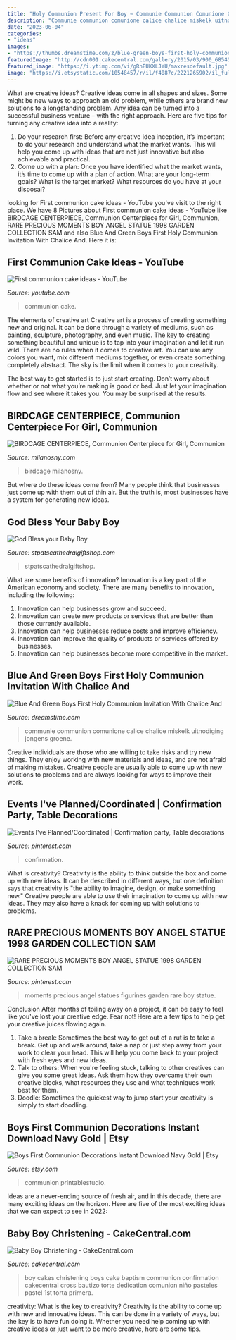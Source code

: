 ```yaml
---
title: "Holy Communion Present For Boy ~ Communie Communion Comunione Calice Chalice Miskelk Uitnodiging Jongens Groene"
description: "Communie communion comunione calice chalice miskelk uitnodiging jongens groene"
date: "2023-06-04"
categories:
- "ideas"
images:
- "https://thumbs.dreamstime.com/z/blue-green-boys-first-holy-communion-invitation-chalice-flowers-features-vector-file-can-be-customized-to-51334399.jpg"
featuredImage: "http://cdn001.cakecentral.com/gallery/2015/03/900_685458S32l_baby-boy-christening.jpg"
featured_image: "https://i.ytimg.com/vi/gRnEUKXLJYU/maxresdefault.jpg"
image: "https://i.etsystatic.com/10548457/r/il/f4087c/2221265902/il_fullxfull.2221265902_33jw.jpg"
---
```



What are creative ideas?
Creative ideas come in all shapes and sizes. Some might be new ways to approach an old problem, while others are brand new solutions to a longstanding problem. Any idea can be turned into a successful business venture – with the right approach. Here are five tips for turning any creative idea into a reality: 
1. Do your research first: Before any creative idea inception, it’s important to do your research and understand what the market wants. This will help you come up with ideas that are not just innovative but also achievable and practical. 
2. Come up with a plan: Once you have identified what the market wants, it’s time to come up with a plan of action. What are your long-term goals? What is the target market? What resources do you have at your disposal?

	

		
looking for First communion cake ideas - YouTube you've visit to the right place. We have 8 Pictures about First communion cake ideas - YouTube like BIRDCAGE CENTERPIECE, Communion Centerpiece for Girl, Communion, RARE PRECIOUS MOMENTS BOY ANGEL STATUE 1998 GARDEN COLLECTION SAM and also Blue And Green Boys First Holy Communion Invitation With Chalice And. Here it is:
		
    
## First Communion Cake Ideas - YouTube

<img loading=lazy src="https://i.ytimg.com/vi/gRnEUKXLJYU/maxresdefault.jpg" onerror="this.onerror=null;this.src='https://tse4.mm.bing.net/th?id=OIP._F6RmtGmjgtDlrBKmKQfSAHaEK&amp;pid=15.1';" alt="First communion cake ideas - YouTube">

_Source: youtube.com_

>communion cake. 

	

The elements of creative art
Creative art is a process of creating something new and original. It can be done through a variety of mediums, such as painting, sculpture, photography, and even music. The key to creating something beautiful and unique is to tap into your imagination and let it run wild.
There are no rules when it comes to creative art. You can use any colors you want, mix different mediums together, or even create something completely abstract. The sky is the limit when it comes to your creativity.

The best way to get started is to just start creating. Don’t worry about whether or not what you’re making is good or bad. Just let your imagination flow and see where it takes you. You may be surprised at the results.

    
## BIRDCAGE CENTERPIECE, Communion Centerpiece For Girl, Communion

<img loading=lazy src="https://i.etsystatic.com/10548457/r/il/f4087c/2221265902/il_fullxfull.2221265902_33jw.jpg" onerror="this.onerror=null;this.src='https://tse4.mm.bing.net/th?id=OIP.-Kp5e0d7eomkmSnvUFq-gwHaJ4&amp;pid=15.1';" alt="BIRDCAGE CENTERPIECE, Communion Centerpiece for Girl, Communion">

_Source: milanosny.com_

>birdcage milanosny. 

	

But where do these ideas come from? Many people think that businesses just come up with them out of thin air. But the truth is, most businesses have a system for generating new ideas.

    
## God Bless Your Baby Boy

<img loading=lazy src="https://stpatscathedralgiftshop.com/images/products/detail/BC37012A053.JPG" onerror="this.onerror=null;this.src='https://tse4.mm.bing.net/th?id=OIP.b2nSrkjfRBMJ_WPeEVuhvQHaKu&amp;pid=15.1';" alt="God Bless your Baby Boy">

_Source: stpatscathedralgiftshop.com_

>stpatscathedralgiftshop. 

	

What are some benefits of innovation?
Innovation is a key part of the American economy and society. There are many benefits to innovation, including the following: 
1. Innovation can help businesses grow and succeed. 
2. Innovation can create new products or services that are better than those currently available. 
3. Innovation can help businesses reduce costs and improve efficiency. 
4. Innovation can improve the quality of products or services offered by businesses. 
5. Innovation can help businesses become more competitive in the market.

    
## Blue And Green Boys First Holy Communion Invitation With Chalice And

<img loading=lazy src="https://thumbs.dreamstime.com/z/blue-green-boys-first-holy-communion-invitation-chalice-flowers-features-vector-file-can-be-customized-to-51334399.jpg" onerror="this.onerror=null;this.src='https://tse3.mm.bing.net/th?id=OIP.zjLWOWS6y0xU205a5rZfSwHaI6&amp;pid=15.1';" alt="Blue And Green Boys First Holy Communion Invitation With Chalice And">

_Source: dreamstime.com_

>communie communion comunione calice chalice miskelk uitnodiging jongens groene. 

	

Creative individuals are those who are willing to take risks and try new things. They enjoy working with new materials and ideas, and are not afraid of making mistakes. Creative people are usually able to come up with new solutions to problems and are always looking for ways to improve their work.

    
## Events I&#039;ve Planned/Coordinated | Confirmation Party, Table Decorations

<img loading=lazy src="https://i.pinimg.com/736x/06/78/70/067870fbf505c45760e92e704a4899b4--confirmation-planner.jpg" onerror="this.onerror=null;this.src='https://tse1.mm.bing.net/th?id=OIP.1BcGo6LR6s5UeYPd0eiH0wHaJ4&amp;pid=15.1';" alt="Events I&#039;ve Planned/Coordinated | Confirmation party, Table decorations">

_Source: pinterest.com_

>confirmation. 

	

What is creativity?
Creativity is the ability to think outside the box and come up with new ideas. It can be described in different ways, but one definition says that creativity is "the ability to imagine, design, or make something new." Creative people are able to use their imagination to come up with new ideas. They may also have a knack for coming up with solutions to problems.

    
## RARE PRECIOUS MOMENTS BOY ANGEL STATUE 1998 GARDEN COLLECTION SAM

<img loading=lazy src="https://i.pinimg.com/736x/fb/a5/c1/fba5c10ea5a2fe20d078dbd79cc17fdc--angel-statues-precious-moments.jpg" onerror="this.onerror=null;this.src='https://tse1.mm.bing.net/th?id=OIP.N0G3IqUL2DjB9CnHVigbPAAAAA&amp;pid=15.1';" alt="RARE PRECIOUS MOMENTS BOY ANGEL STATUE 1998 GARDEN COLLECTION SAM">

_Source: pinterest.com_

>moments precious angel statues figurines garden rare boy statue. 

	

Conclusion
After months of toiling away on a project, it can be easy to feel like you've lost your creative edge. Fear not! Here are a few tips to help get your creative juices flowing again.
1. Take a break: Sometimes the best way to get out of a rut is to take a break. Get up and walk around, take a nap or just step away from your work to clear your head. This will help you come back to your project with fresh eyes and new ideas.
2. Talk to others: When you're feeling stuck, talking to other creatives can give you some great ideas. Ask them how they overcame their own creative blocks, what resources they use and what techniques work best for them.
3. Doodle: Sometimes the quickest way to jump start your creativity is simply to start doodling.

    
## Boys First Communion Decorations Instant Download Navy Gold | Etsy

<img loading=lazy src="https://i.etsystatic.com/9986719/r/il/8a1a5e/1225555749/il_570xN.1225555749_fllg.jpg" onerror="this.onerror=null;this.src='https://tse3.mm.bing.net/th?id=OIP.YzwW0EYYA3d7kdKWwGJfgQHaF2&amp;pid=15.1';" alt="Boys First Communion Decorations Instant Download Navy Gold | Etsy">

_Source: etsy.com_

>communion printablestudio. 

	

Ideas are a never-ending source of fresh air, and in this decade, there are many exciting ideas on the horizon. Here are five of the most exciting ideas that we can expect to see in 2022: 

    
## Baby Boy Christening - CakeCentral.com

<img loading=lazy src="http://cdn001.cakecentral.com/gallery/2015/03/900_685458S32l_baby-boy-christening.jpg" onerror="this.onerror=null;this.src='https://tse2.mm.bing.net/th?id=OIP.J26agDzL_p-_ldCI9OZ-ZAHaLH&amp;pid=15.1';" alt="Baby Boy Christening - CakeCentral.com">

_Source: cakecentral.com_

>boy cakes christening boys cake baptism communion confirmation cakecentral cross bautizo torte dedication comunion niño pasteles pastel 1st torta primera. 

	

creativity: What is the key to creativity?
Creativity is the ability to come up with new and innovative ideas. This can be done in a variety of ways, but the key is to have fun doing it. Whether you need help coming up with creative ideas or just want to be more creative, here are some tips.

